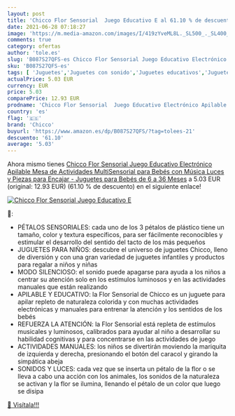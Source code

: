 ```yaml
---
layout: post
title: 'Chicco Flor Sensorial  Juego Educativo E al 61.10 % de descuento'
date: 2021-06-28 07:18:27
image: 'https://m.media-amazon.com/images/I/419zYveML8L._SL500_._SL400_.jpg'
comments: true
category: ofertas
author: 'tole.es'
slug: 'B087S27QFS-es Chicco Flor Sensorial Juego Educativo Electrónico Apilable...'
sku: 'B087S27QFS-es'
tags: [ 'Juguetes','Juguetes con sonido','Juguetes educativos','Juguetes para Bebés y primera infancia','Juguetes y juegos','bebés','chicco', ]
actualPrice: 5.03 EUR
currency: EUR
price: 5.03
comparePrice: 12.93 EUR
prodname: 'Chicco Flor Sensorial  Juego Educativo Electrónico Apilable  Mesa de Actividades MultiSensorial para Bebés con Música  Luces y Piezas para Encajar - Juguetes para Bebés de 6 a 36 Meses'
country: 'es'
flag: '🇪🇸'
brand: 'Chicco'
buyurl: 'https://www.amazon.es/dp/B087S27QFS/?tag=tolees-21'
descuento: '61.10'
average: '5.03'
---
```


Ahora mismo tienes [Chicco Flor Sensorial  Juego Educativo Electrónico Apilable  Mesa de Actividades MultiSensorial para Bebés con Música  Luces y Piezas para Encajar - Juguetes para Bebés de 6 a 36 Meses](https://www.amazon.es/dp/B087S27QFS/?tag=tolees-21) a 5.03 EUR (original: 12.93 EUR) (61.10 %  de descuento) en el siguiente enlace!

[![Chicco Flor Sensorial  Juego Educativo E](https://m.media-amazon.com/images/I/419zYveML8L._SL500_._SL400_.jpg)](https://www.amazon.es/dp/B087S27QFS/?tag=tolees-21)

🔎:

- PÉTALOS SENSORIALES: cada uno de los 3 pétalos de plástico tiene un tamaño, color y textura específicos, para ser fácilmente reconocibles y estimular el desarrollo del sentido del tacto de los más pequeños
- JUGUETES PARA NIÑOS: descubre el universo de juguetes Chicco, lleno de diversión y con una gran variedad de juguetes infantiles y productos para regalar a niños y niñas
- MODO SILENCIOSO: el sonido puede apagarse para ayuda a los niños a centrar su atención solo en los estímulos luminosos y en las actividades manuales que están realizando
- APILABLE Y EDUCATIVO: la Flor Sensorial de Chicco es un juguete para apilar repleto de naturaleza colorida y con muchas actividades electrónicas y manuales para entrenar la atención y los sentidos de los bebés
- REFUERZA LA ATENCIÓN: la Flor Sensorial está repleta de estímulos musicales y luminosos, calibrados para ayudar al niño a desarrollar su habilidad cognitivas y para concentrarse en las actividades de juego
- ACTIVIDADES MANUALES: los niños se divertirán moviendo la mariquita de izquierda y derecha, presionando el botón del caracol y girando la simpática abeja
- SONIDOS Y LUCES: cada vez que se inserta un pétalo de la flor o se lleva a cabo una acción con los animales, los sonidos de la naturaleza se activan y la flor se ilumina, llenando el pétalo de un color que luego se disipa

[🛒 Visítala!!!](https://www.amazon.es/dp/B087S27QFS/?tag=tolees-21)
